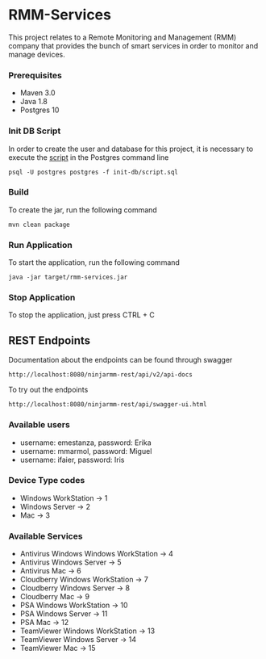 # RMM-Services

This project relates to a Remote Monitoring and Management (RMM) company that provides the bunch of smart services in order to monitor and manage devices.


### Prerequisites

* Maven 3.0
* Java 1.8
* Postgres 10

### Init DB Script
In order to create the user and database for this project, it is necessary to execute the [script](init-db/script.sql) in the Postgres command line

```
psql -U postgres postgres -f init-db/script.sql

```

### Build

To create the jar, run the following command

```
mvn clean package
```

### Run Application

To start the application, run the following command

```
java -jar target/rmm-services.jar 
```

### Stop Application

To stop the application, just press CTRL + C


## REST Endpoints

Documentation about the endpoints can be found through swagger

```
http://localhost:8080/ninjarmm-rest/api/v2/api-docs
```

To try out the endpoints

```
http://localhost:8080/ninjarmm-rest/api/swagger-ui.html
```

### Available users
* username: emestanza, password: Erika
* username: mmarmol, password: Miguel
* username: ifaier, password: Iris

### Device Type codes

* Windows WorkStation -> 1
* Windows Server -> 2
* Mac -> 3

### Available Services

* Antivirus Windows Windows WorkStation -> 4
* Antivirus Windows Server -> 5
* Antivirus Mac -> 6
* Cloudberry Windows WorkStation -> 7
* Cloudberry Windows Server -> 8
* Cloudberry Mac -> 9
* PSA Windows WorkStation -> 10
* PSA Windows Server -> 11
* PSA Mac -> 12
* TeamViewer Windows WorkStation -> 13
* TeamViewer Windows Server -> 14
* TeamViewer Mac -> 15




